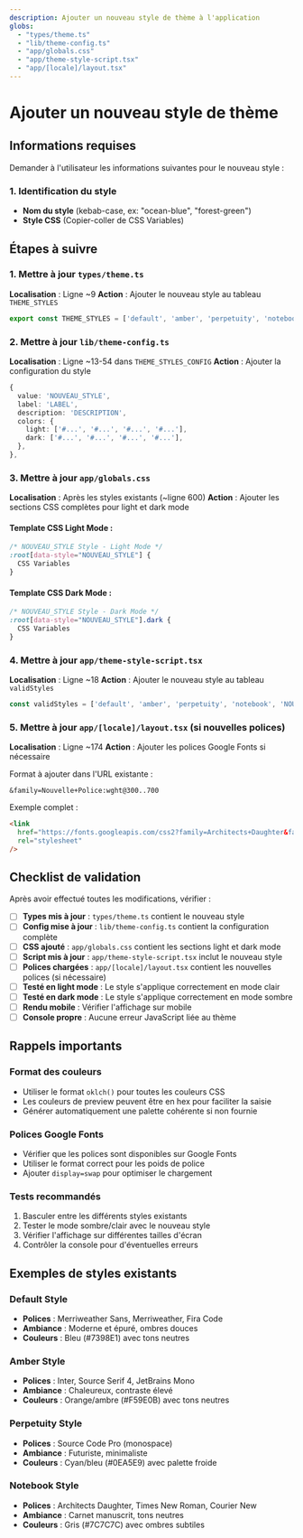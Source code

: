 ```yaml
---
description: Ajouter un nouveau style de thème à l'application
globs:
  - "types/theme.ts"
  - "lib/theme-config.ts"
  - "app/globals.css"
  - "app/theme-style-script.tsx"
  - "app/[locale]/layout.tsx"
---
```


# Ajouter un nouveau style de thème

## Informations requises

Demander à l'utilisateur les informations suivantes pour le nouveau style :

### 1. Identification du style
- **Nom du style** (kebab-case, ex: "ocean-blue", "forest-green")
- **Style CSS** (Copier-coller de CSS Variables)


## Étapes à suivre

### 1. Mettre à jour `types/theme.ts`

**Localisation** : Ligne ~9
**Action** : Ajouter le nouveau style au tableau `THEME_STYLES`

```typescript
export const THEME_STYLES = ['default', 'amber', 'perpetuity', 'notebook', 'NOUVEAU_STYLE'] as const
```

### 2. Mettre à jour `lib/theme-config.ts`

**Localisation** : Ligne ~13-54 dans `THEME_STYLES_CONFIG`
**Action** : Ajouter la configuration du style

```typescript
{
  value: 'NOUVEAU_STYLE',
  label: 'LABEL',
  description: 'DESCRIPTION',
  colors: {
    light: ['#...', '#...', '#...', '#...'],
    dark: ['#...', '#...', '#...', '#...'],
  },
},
```

### 3. Mettre à jour `app/globals.css`

**Localisation** : Après les styles existants (~ligne 600)
**Action** : Ajouter les sections CSS complètes pour light et dark mode

#### Template CSS Light Mode :
```css
/* NOUVEAU_STYLE Style - Light Mode */
:root[data-style="NOUVEAU_STYLE"] {
  CSS Variables
}
```

#### Template CSS Dark Mode :
```css
/* NOUVEAU_STYLE Style - Dark Mode */
:root[data-style="NOUVEAU_STYLE"].dark {
  CSS Variables
}
```

### 4. Mettre à jour `app/theme-style-script.tsx`

**Localisation** : Ligne ~18
**Action** : Ajouter le nouveau style au tableau `validStyles`

```typescript
const validStyles = ['default', 'amber', 'perpetuity', 'notebook', 'NOUVEAU_STYLE'];
```

### 5. Mettre à jour `app/[locale]/layout.tsx` (si nouvelles polices)

**Localisation** : Ligne ~174
**Action** : Ajouter les polices Google Fonts si nécessaire

Format à ajouter dans l'URL existante :
```
&family=Nouvelle+Police:wght@300..700
```

Exemple complet :
```html
<link
  href="https://fonts.googleapis.com/css2?family=Architects+Daughter&family=Fira+Code:wght@300..700&family=Inter:wght@100..900&family=JetBrains+Mono:wght@100..800&family=Merriweather:wght@300;400;700;900&family=Merriweather+Sans:wght@300..800&family=Source+Code+Pro:wght@200..900&family=Source+Serif+4:opsz,wght@8..60,200..900&family=Nouvelle+Police:wght@300..700&display=swap"
  rel="stylesheet"
/>
```

## Checklist de validation

Après avoir effectué toutes les modifications, vérifier :

- [ ] **Types mis à jour** : `types/theme.ts` contient le nouveau style
- [ ] **Config mise à jour** : `lib/theme-config.ts` contient la configuration complète
- [ ] **CSS ajouté** : `app/globals.css` contient les sections light et dark mode
- [ ] **Script mis à jour** : `app/theme-style-script.tsx` inclut le nouveau style
- [ ] **Polices chargées** : `app/[locale]/layout.tsx` contient les nouvelles polices (si nécessaire)
- [ ] **Testé en light mode** : Le style s'applique correctement en mode clair
- [ ] **Testé en dark mode** : Le style s'applique correctement en mode sombre
- [ ] **Rendu mobile** : Vérifier l'affichage sur mobile
- [ ] **Console propre** : Aucune erreur JavaScript liée au thème

## Rappels importants

### Format des couleurs
- Utiliser le format `oklch()` pour toutes les couleurs CSS
- Les couleurs de preview peuvent être en hex pour faciliter la saisie
- Générer automatiquement une palette cohérente si non fournie

### Polices Google Fonts
- Vérifier que les polices sont disponibles sur Google Fonts
- Utiliser le format correct pour les poids de police
- Ajouter `display=swap` pour optimiser le chargement

### Tests recommandés
1. Basculer entre les différents styles existants
2. Tester le mode sombre/clair avec le nouveau style
3. Vérifier l'affichage sur différentes tailles d'écran
4. Contrôler la console pour d'éventuelles erreurs

## Exemples de styles existants

### Default Style
- **Polices** : Merriweather Sans, Merriweather, Fira Code
- **Ambiance** : Moderne et épuré, ombres douces
- **Couleurs** : Bleu (#7398E1) avec tons neutres

### Amber Style  
- **Polices** : Inter, Source Serif 4, JetBrains Mono
- **Ambiance** : Chaleureux, contraste élevé
- **Couleurs** : Orange/ambre (#F59E0B) avec tons neutres

### Perpetuity Style
- **Polices** : Source Code Pro (monospace)
- **Ambiance** : Futuriste, minimaliste
- **Couleurs** : Cyan/bleu (#0EA5E9) avec palette froide

### Notebook Style
- **Polices** : Architects Daughter, Times New Roman, Courier New
- **Ambiance** : Carnet manuscrit, tons neutres
- **Couleurs** : Gris (#7C7C7C) avec ombres subtiles
